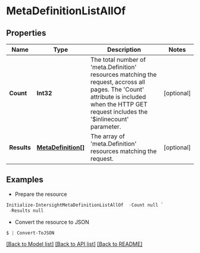 # MetaDefinitionListAllOf
## Properties

Name | Type | Description | Notes
------------ | ------------- | ------------- | -------------
**Count** | **Int32** | The total number of &#39;meta.Definition&#39; resources matching the request, accross all pages. The &#39;Count&#39; attribute is included when the HTTP GET request includes the &#39;$inlinecount&#39; parameter. | [optional] 
**Results** | [**MetaDefinition[]**](MetaDefinition.md) | The array of &#39;meta.Definition&#39; resources matching the request. | [optional] 

## Examples

- Prepare the resource
```powershell
Initialize-IntersightMetaDefinitionListAllOf  -Count null `
 -Results null
```

- Convert the resource to JSON
```powershell
$ | Convert-ToJSON
```

[[Back to Model list]](../README.md#documentation-for-models) [[Back to API list]](../README.md#documentation-for-api-endpoints) [[Back to README]](../README.md)

